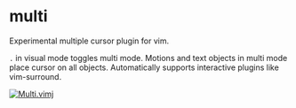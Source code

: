 # multi

Experimental multiple cursor plugin for vim.   

`.` in visual mode toggles multi mode. Motions and text objects in multi mode place cursor on all objects. Automatically supports interactive plugins like vim-surround.

[![Multi.vimj](https://img.youtube.com/vi/2XLL16MUl3Q/0.jpg)](https://www.youtube.com/watch?v=2XLL16MUl3Q)
